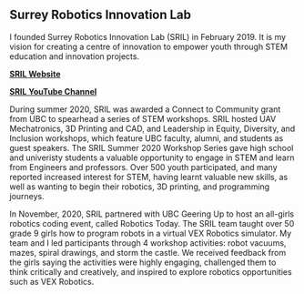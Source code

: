 ## Surrey Robotics Innovation Lab

I founded Surrey Robotics Innovation Lab (SRIL) in February 2019. It is my vision for creating a centre of innovation to empower youth through STEM education and innovation projects.

**[SRIL Website](https://surreyroboticsinnovationlab.ca/)**

**[SRIL YouTube Channel](https://www.youtube.com/channel/UCf9C0yh0PsJl3l--oJ0MxeQ)**

During summer 2020, SRIL was awarded a Connect to Community grant from UBC to spearhead a series of STEM workshops. SRIL hosted UAV Mechatronics, 3D Printing and CAD, and Leadership in Equity, Diversity, and Inclusion workshops, which feature UBC faculty, alumni, and students as guest speakers. The SRIL Summer 2020 Workshop Series gave high school and univeristy students a valuable opportunity to engage in STEM and learn from Engineers and professors. Over 500 youth participated, and many reported increased interest for STEM, having learnt valuable new skills, as well as wanting to begin their robotics, 3D printing, and programming journeys.

In November, 2020, SRIL partnered with UBC Geering Up to host an all-girls robotics coding event, called Robotics Today. The SRIL team taught over 50 grade 9 girls how to program robots in a virtual VEX Robotics simulator. My team and I led participants through 4 workshop activities: robot vacuums, mazes, spiral drawings, and storm the castle. We received feedback from the girls saying the activities were highly engaging, challenged them to think critically and creatively, and inspired to explore robotics opportunities such as VEX Robotics.
